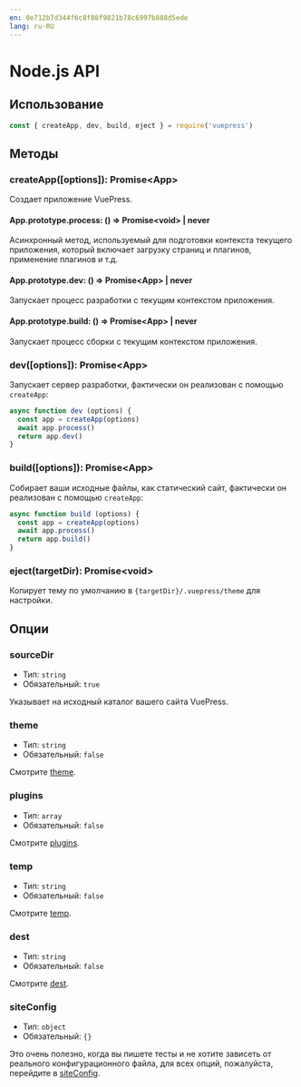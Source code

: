 ```yaml
---
en: 0e712b7d344f6c8f08f9821b78c6997b888d5ede
lang: ru-RU
---
```


# Node.js API <Badge text="1.0.0-alpha.44+"/>

## Использование

```js
const { createApp, dev, build, eject } = require('vuepress')
```

## Методы

### createApp(\[options]): Promise\<App>

Создает приложение VuePress.

#### App.prototype.process: () => Promise\<void> | never

Асинхронный метод, используемый для подготовки контекста текущего приложения, который включает загрузку страниц и плагинов, применение плагинов и т.д.

#### App.prototype.dev: () => Promise\<App> | never

Запускает процесс разработки с текущим контекстом приложения.

#### App.prototype.build: () => Promise\<App> | never

Запускает процесс сборки с текущим контекстом приложения.


### dev(\[options]): Promise\<App>

Запускает сервер разработки, фактически он реализован с помощью `createApp`:

```js
async function dev (options) {
  const app = createApp(options)
  await app.process()
  return app.dev()
}
```

### build(\[options]): Promise\<App>

Собирает ваши исходные файлы, как статический сайт, фактически он реализован с помощью `createApp`:

```js
async function build (options) {
  const app = createApp(options)
  await app.process()
  return app.build()
}
```

### eject(targetDir): Promise\<void>

Копирует тему по умолчанию в `{targetDir}/.vuepress/theme` для настройки.


## Опции

### sourceDir

- Тип: `string`
- Обязательный: `true`

Указывает на исходный каталог вашего сайта VuePress.

### theme

- Тип: `string`
- Обязательный: `false`

Смотрите [theme](../config/README.md#theme).

### plugins

- Тип: `array`
- Обязательный: `false`

Смотрите [plugins](../config/README.md#plugins).

### temp

- Тип: `string`
- Обязательный: `false`

Смотрите [temp](../config/README.md#temp).

### dest

- Тип: `string`
- Обязательный: `false`

Смотрите [dest](../config/README.md#dest).

### siteConfig

- Тип: `object`
- Обязательный: `{}`

Это очень полезно, когда вы пишете тесты и не хотите зависеть от реального конфигурационного файла, для всех опций, пожалуйста, перейдите в [siteConfig](../config/README.md).
